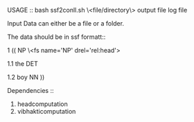 
USAGE :: bash ssf2conll.sh \\\<file/directory\\\> output file log file

Input Data can either be a file or a folder.

The data should be in ssf formatt::

1	((	NP	\\\<fs name='NP' drel='rel:head'>

1.1	the	DET	<fs af='the,det,,,,,,,' name='the'>

1.2	boy	NN	<fs af='boy,n,,,,,,,' name='boy'>
	))		

Dependencies ::

1. headcomputation
2. vibhakticomputation

